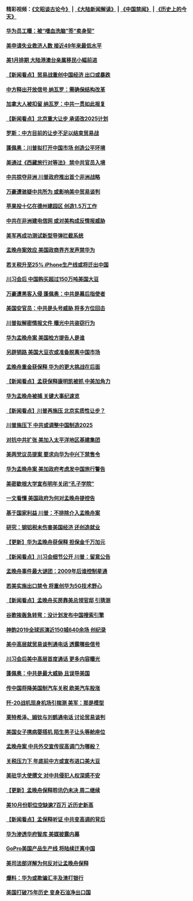 #### 精彩视频：[《文昭谈古论今》](https://github.com/gfw-breaker/wenzhao/blob/master/README.md?t=12140331) | [《大陆新闻解读》](https://github.com/gfw-breaker/ntdtv-comedy/blob/master/README.md?t=12140331) | [《中国禁闻》](https://github.com/gfw-breaker/ntdtv-news/blob/master/README.md?t=12140331) | [《历史上的今天》](https://github.com/gfw-breaker/today-in-history/blob/master/README.md?t=12140331) 

#### [华为员工曝：被“嗜血洗脑”签“卖身契”](../pages/nsc412/n10909678.md?t=12140331) 

#### [美申请失业救济人数 接近49年来最低水平](../pages/nsc412/n10909595.md?t=12140331) 

#### [美1月排期 大陆港澳台亲属移民小幅前进](../pages/nsc412/n10909362.md?t=12140331) 

#### [【新闻看点】贸易战重创中国经济 出口或暴跌](../pages/nsc412/n10909327.md?t=12140331) 

#### [中方释出开放信号 纳瓦罗：需确保结构改革](../pages/nsc412/n10909485.md?t=12140331) 

#### [加拿大人被扣留 纳瓦罗：中共一贯如此报复](../pages/nsc412/n10909446.md?t=12140331) 

#### [【新闻看点】北京重大让步 承诺改2025计划](../pages/nsc412/n10908909.md?t=12140331) 

#### [罗斯：中方目前的让步不足以结束贸易战](../pages/nsc412/n10909365.md?t=12140331) 

#### [蓬佩奥：川普拟打开中国市场 创造公平环境](../pages/nsc412/n10909177.md?t=12140331) 

#### [美通过《西藏旅行对等法》 禁中共官员入境](../pages/nsc412/n10909165.md?t=12140331) 

#### [中共掠夺非洲 川普政府推出首个非洲战略](../pages/nsc412/n10909107.md?t=12140331) 

#### [万豪遭骇疑中共所为 或影响美中贸易谈判](../pages/nsc412/n10909029.md?t=12140331) 

#### [苹果投十亿在德州建园区 创造1.5万工作](../pages/nsc412/n10908912.md?t=12140331) 

#### [中共在非洲建电信网 或对美构成反情报威胁](../pages/nsc412/n10908572.md?t=12140331) 

#### [美军再成功测试新型导弹拦截系统](../pages/nsc412/n10908479.md?t=12140331) 

#### [孟晚舟案效应 美国政商界齐发声禁华为](../pages/nsc412/n10907052.md?t=12140331) 

#### [若关税升至25% iPhone生产线或将迁出中国](../pages/nsc412/n10907577.md?t=12140331) 

#### [川习会后 中国购买超过150万吨美国大豆](../pages/nsc412/n10906996.md?t=12140331) 

#### [万豪遭黑客入侵 蓬佩奥：中共是幕后指使者](../pages/nsc412/n10907374.md?t=12140331) 

#### [美国安官员：中共是头号威胁 将多方位回击](../pages/nsc412/n10907199.md?t=12140331) 

#### [川普拟解密情报文件 曝光中共盗窃行为](../pages/nsc412/n10906855.md?t=12140331) 

#### [华为孟晚舟案 美国检方提告人是谁](../pages/nsc412/n10907015.md?t=12140331) 

#### [另辟销路 美国大豆农或准备脱离中国市场](../pages/nsc412/n10906755.md?t=12140331) 

#### [孟晚舟重金获保释 华为的更大挑战在后面](../pages/nsc412/n10902085.md?t=12140331) 

#### [【新闻看点】孟获保释康明凯被抓 中美加角力](../pages/nsc412/n10906832.md?t=12140331) 

#### [华为孟晚舟被捕 关键大事纪速览](../pages/nsc412/n10906950.md?t=12140331) 

#### [【新闻看点】川普再施压 北京实质性让步？](../pages/nsc412/n10906802.md?t=12140331) 

#### [川普施压下 中共或调整中国制造2025](../pages/nsc412/n10906669.md?t=12140331) 

#### [对抗中共扩张 美加入太平洋地区基建集团](../pages/nsc412/n10905358.md?t=12140331) 

#### [美两党议员提案 要求向华为中兴下禁售令](../pages/nsc412/n10905082.md?t=12140331) 

#### [华为孟晚舟案 美加政府考虑发中国旅行警告](../pages/nsc412/n10905019.md?t=12140331) 

#### [美密歇根大学宣布明年关闭“孔子学院”](../pages/nsc412/n10904857.md?t=12140331) 

#### [一文看懂 美国政府为何对孟晚舟提控告](../pages/nsc412/n10904250.md?t=12140331) 

#### [基于国家利益 川普：不排除介入孟晚舟案](../pages/nsc412/n10905006.md?t=12140331) 

#### [研究：钢铝税未伤害美国经济 还创造就业](../pages/nsc412/n10904853.md?t=12140331) 

#### [【更新】华为孟晚舟获保释 担保金千万加元](../pages/nsc412/n10904401.md?t=12140331) 

#### [【新闻看点】川习会细节公开 川普：留意公告](../pages/nsc412/n10904509.md?t=12140331) 

#### [孟晚舟事件最大谜团：2009年后谁控制星通](../pages/nsc412/n10904127.md?t=12140331) 

#### [若美实施出口禁令 将重创华为5G技术野心](../pages/nsc412/n10904530.md?t=12140331) 

#### [【新闻看点】孟晚舟买房靠美总领官邸 引猜测](../pages/nsc412/n10904128.md?t=12140331) 

#### [谷歌挨轰急转弯：没计划发布中国搜索引擎](../pages/nsc412/n10904443.md?t=12140331) 

#### [神韵2019全球巡演近150城640余场 创纪录](../pages/nsc412/n10904409.md?t=12140331) 

#### [美中高层就贸易谈判通电话 透露哪些信号](../pages/nsc412/n10904135.md?t=12140331) 

#### [川习会后美中高层首度通话 更多内容曝光](../pages/nsc412/n10904178.md?t=12140331) 

#### [蓬佩奥：中共是最大威胁 且误导美国](../pages/nsc412/n10904047.md?t=12140331) 

#### [传中国将降美国制汽车关税 欧美汽车股涨](../pages/nsc412/n10904018.md?t=12140331) 

#### [歼-20战机现身机场引揣测 美军：那是模型](../pages/nsc412/n10903152.md?t=12140331) 

#### [莱特希泽、姆钦与刘鹤通电话 讨论贸易谈判](../pages/nsc412/n10902887.md?t=12140331) 

#### [美国女子携病婴搭机 陌生男子让头等舱座位](../pages/nsc412/n10902969.md?t=12140331) 

#### [孟晚舟案 中共外交宣传拔高调门为哪般？](../pages/nsc412/n10902536.md?t=12140331) 

#### [关税压力下 年底前中方或宣布进口美大豆](../pages/nsc412/n10902217.md?t=12140331) 

#### [美驻华大使撰文 对中共侵犯人权深感不安](../pages/nsc412/n10902576.md?t=12140331) 

#### [【更新】孟晚舟保释聆讯仍未决 周二继续](../pages/nsc412/n10902280.md?t=12140331) 

#### [美10月份职位空缺逾7百万 近历史新高](../pages/nsc412/n10902206.md?t=12140331) 

#### [【新闻看点】孟保释听证 中共变高调的背后](../pages/nsc412/n10902083.md?t=12140331) 

#### [华为渗透华府智库 美媒披露内幕](../pages/nsc412/n10902192.md?t=12140331) 

#### [GoPro美国产品生产线 将陆续迁离中国](../pages/nsc412/n10902041.md?t=12140331) 

#### [美司法部详解为何反对让孟晚舟保释](../pages/nsc412/n10902113.md?t=12140331) 

#### [爆料：华为或欺骗汇丰及渣打银行](../pages/nsc412/n10902104.md?t=12140331) 

#### [美国打破75年历史 变身石油净出口国](../pages/nsc412/n10902043.md?t=12140331) 

